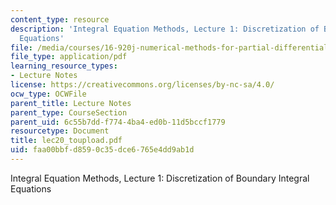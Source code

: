 ```yaml
---
content_type: resource
description: 'Integral Equation Methods, Lecture 1: Discretization of Boundary Integral
  Equations'
file: /media/courses/16-920j-numerical-methods-for-partial-differential-equations-sma-5212-spring-2003/faa00bbfd8590c35dce6765e4dd9ab1d_lec20_toupload.pdf
file_type: application/pdf
learning_resource_types:
- Lecture Notes
license: https://creativecommons.org/licenses/by-nc-sa/4.0/
ocw_type: OCWFile
parent_title: Lecture Notes
parent_type: CourseSection
parent_uid: 6c55b7dd-f774-4ba4-ed0b-11d5bccf1779
resourcetype: Document
title: lec20_toupload.pdf
uid: faa00bbf-d859-0c35-dce6-765e4dd9ab1d
---
```

Integral Equation Methods, Lecture 1: Discretization of Boundary Integral Equations